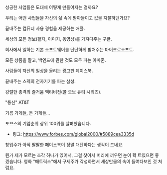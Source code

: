 성공한 사업들은 도대체 어떻게 만들어지는 걸까요?

우리는 어떤 사업들을 자신의 삶 속에 받아들이고 값을 지불하던가요?

끝내주는 컴퓨터 사용 경험을 제공하는 애플.

세상의 모든 정보(활자, 이미지, 동영상)를 가져다주는 구글.

회사에서 일하는 기본 소프트웨어를 단단하게 받쳐주는 마이크로소프트.

모든 상품을 팔고, 백엔드에 관한 것도 모두 파는 아마존.

사람들이 자신의 일상을 올리는 광고판 페이스북.

끝내주는 스펙의 전자기기를 파는 삼성.

강렬한 총격의 즐거움 액티비전(콜 오브 듀티 시리즈).

"통신" AT&T

기름 가게들, 돈 가게들...



포브스의 기업순위 상위 100위를 살펴봤습니다.

- 링크: https://www.forbes.com/global2000/#5889cea3335d

창업주가 아직 팔팔한 페이스북이 정말 대단하다는 생각이 드네요.



뭔가 제가 모르는 조각 하나가 있어서, 그걸 찾아서 머리에 끼우면 눈이 확 트였으면 좋겠습니다.
영화 "매트릭스"에서 구세주가 각성하면서 세상만물의 속이 들여다보인 것 처럼요.